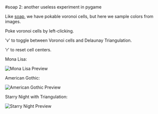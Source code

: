 #soap 2: another useless experiment in pygame

Like [soap](https://github.com/salt-die/soap), we have pokable voronoi cells, but here we sample colors from images.

Poke voronoi cells by left-clicking.

'v' to toggle between Voronoi cells and Delaunay Triangulation.

'r' to reset cell centers.

Mona Lisa:

![Mona Lisa Preview](soap2.gif)

American Gothic:

![American Gothic Preview](soap2_2.gif)

Starry Night with Triangulation:

![Starry Night Preview](soap2_3.gif)